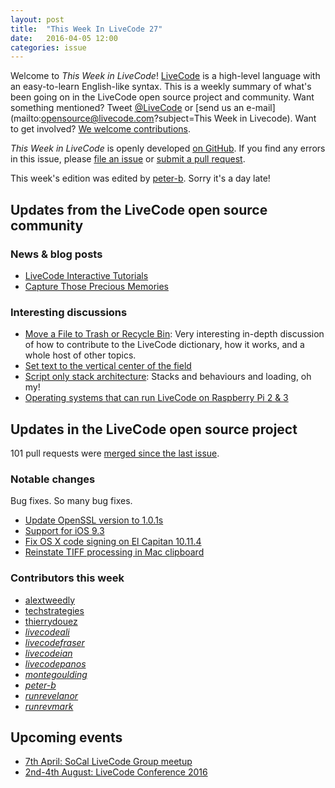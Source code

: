 ```yaml
---
layout: post
title:  "This Week In LiveCode 27"
date:   2016-04-05 12:00
categories: issue
---
```


Welcome to *This Week in LiveCode*!  [LiveCode](https://livecode.com/) is a
high-level language with an easy-to-learn English-like syntax.  This is a
weekly summary of what's been going on in the LiveCode open source project and
community.  Want something mentioned?  Tweet
[@LiveCode](https://twitter.com/LiveCode) or
[send us an e-mail](mailto:opensource@livecode.com?subject=This Week in Livecode).
Want to get involved?
[We welcome contributions](https://github.com/livecode/livecode).

*This Week in LiveCode* is openly developed
[on GitHub](https://github.com/livecode/this-week-in-livecode).
If you find any errors in this issue, please
[file an issue](https://github.com/livecode/this-week-in-livecode/issues) or
[submit a pull request](https://github.com/livecode/this-week-in-livecode/pulls).

This week's edition was edited by [peter-b](https://github.com/peter-b).  Sorry
it's a day late!

## Updates from the LiveCode open source community

### News & blog posts

* [LiveCode Interactive Tutorials](https://livecode.com/livecode-interactive-tutorials/)
* [Capture Those Precious Memories](http://livecode1001.blogspot.com/2016/04/capture-those-precious-memories.html)

### Interesting discussions

* [Move a File to Trash or Recycle Bin](https://github.com/livecode/livecode/pull/3518):
  Very interesting in-depth discussion of how to contribute to the LiveCode
  dictionary, how it works, and a whole host of other topics.
* [Set text to the vertical center of the field](http://thread.gmane.org/gmane.comp.ide.revolution.user/224679)
* [Script only stack architecture](http://thread.gmane.org/gmane.comp.ide.revolution.user/224554/focus=224557):
  Stacks and behaviours and loading, oh my!
* [Operating systems that can run LiveCode on Raspberry Pi 2 & 3](http://forums.livecode.com/viewtopic.php?f=76&t=26913)

## Updates in the LiveCode open source project

101 pull requests were [merged since the last issue](https://github.com/search?l=&o=asc&s=created&type=Issues&utf8=%E2%9C%93&q=org%3Alivecode+is%3Apublic+is%3Apr+is%3Amerged+merged%3A2016-03-28..2016-04-04).

### Notable changes

Bug fixes. So many bug fixes.

* [Update OpenSSL version to 1.0.1s](https://github.com/livecode/livecode/pull/3768)
* [Support for iOS 9.3](https://github.com/livecode/livecode/pull/3807)
* [Fix OS X code signing on El Capitan 10.11.4](https://github.com/livecode/livecode/pull/3817)
* [Reinstate TIFF processing in Mac clipboard](https://github.com/livecode/livecode/pull/3824)

### Contributors this week

* [alextweedly](https://github.com/alextweedly)
* [techstrategies](https://github.com/techstrategies)
* [thierrydouez](https://github.com/thierrydouez)
* *[livecodeali](https://github.com/livecodeali)*
* *[livecodefraser](https://github.com/livecodefraser)*
* *[livecodeian](https://github.com/livecodeian)*
* *[livecodepanos](https://github.com/livecodepanos)*
* *[montegoulding](https://github.com/montegoulding)*
* *[peter-b](https://github.com/peter-b)*
* *[runrevelanor](https://github.com/runrevelanor)*
* *[runrevmark](https://github.com/runrevmark)*

## Upcoming events

* [7th April: SoCal LiveCode Group meetup](http://forums.livecode.com/viewtopic.php?f=50&t=26808)
* [2nd-4th August: LiveCode Conference 2016](https://livecode.com/edinburgh-2016/)

